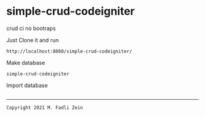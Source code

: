# simple-crud-codeigniter
 crud ci no bootraps

Just Clone it and run
```
http://localhost:8080/simple-crud-codeigniter/
```

Make database 
```
simple-crud-codeigniter
```

Import database
```
```

---

```
Copyright 2021 M. Fadli Zein
```

